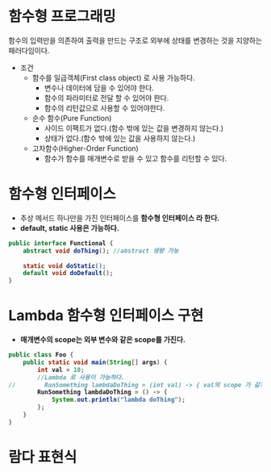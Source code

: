 # 함수형 프로그래밍
함수의 입력만을 의존하여 출력을 만드는 구조로 외부에 상태를 변경하는 것을 지양하는 패러다임이다.

- 조건
  - 함수를 일급객체(First class object) 로 사용 가능하다.
    - 변수나 데이터에 담을 수 있어야 한다.
    - 함수의 파라미터로 전달 할 수 있어야 한다.
    - 함수의 리턴값으로 사용할 수 있어야한다.
  - 순수 함수(Pure Function)
    - 사이드 이팩트가 없다.(함수 밖에 있는 값을 변경하지 않는다.)
    - 상태가 없다.(함수 밖에 있는 값을 사용하지 않는다.)
  - 고차함수(Higher-Order Function)
    - 함수가 함수를 매개변수로 받을 수 있고 함수를 리턴할 수 있다.

# 함수형 인터페이스
- 추상 메서드 하나만을 가진 인터페이스를 <b>함수형 인터페이스<b/> 라 한다.
- default, static 사용은 가능하다.

```java
public interface Functional {
    abstract void doThing(); //abstract 생량 가능
    
    static void doStatic();
    default void doDefault();
}
```

# Lambda 함수형 인터페이스 구현
- 매개변수의 scope는 외부 변수와 같은 scope를 가진다.
```java
public class Foo {
    public static void main(String[] args) {
        int val = 10;
        //Lambda 로 사용이 가능하다.
//        RunSomething lambdaDoThing = (int val) -> { val의 scope 가 같기 때문에 오류임.
        RunSomething lambdaDoThing = () -> {
            System.out.println("lambda doThing");
        };
    }
}

```

# 람다 표현식
